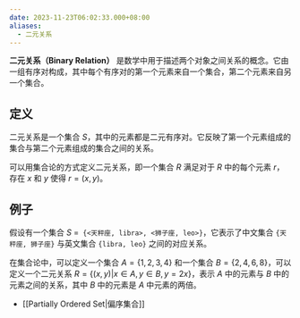 ```yaml
---
date: 2023-11-23T06:02:33.000+08:00
aliases:
  - 二元关系
---
```


**二元关系（Binary Relation）** 是数学中用于描述两个对象之间关系的概念。它由一组有序对构成，其中每个有序对的第一个元素来自一个集合，第二个元素来自另一个集合。

## 定义

二元关系是一个集合 $S$，其中的元素都是二元有序对。它反映了第一个元素组成的集合与第二个元素组成的集合之间的关系。

可以用集合论的方式定义二元关系，即一个集合 $R$ 满足对于 $R$ 中的每个元素 $r$，存在 $x$ 和 $y$ 使得 $r=(x, y)$。

## 例子

假设有一个集合 $S$ =` {<天秤座, libra>, <狮子座, leo>}`，它表示了中文集合 `{天秤座, 狮子座}` 与英文集合 `{libra, leo}` 之间的对应关系。

在集合论中，可以定义一个集合 $A = \{1, 2, 3, 4\}$ 和一个集合 $B = \{2, 4, 6, 8\}$，可以定义一个二元关系 $R = \{(x, y) | x∈A, y∈B, y=2x\}$，表示 $A$ 中的元素与 $B$ 中的元素之间的关系，其中 $B$ 中的元素是 $A$ 中元素的两倍。

- [[Partially Ordered Set|偏序集合]]
